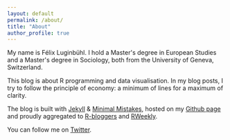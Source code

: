 ```yaml
---
layout: default
permalink: /about/
title: "About"
author_profile: true
---
```


My name is Félix Luginbühl. I hold a Master's degree in European Studies and a Master's degree in Sociology, both from the University of Geneva, Switzerland.

This blog is about R programming and data visualisation. In my blog posts, I try to follow the principle of economy: a minimum of lines for a maximum of clarity. 

The blog is built with [Jekyll](https://jekyllrb.com/) & [Minimal Mistakes](https://mademistakes.com/work/minimal-mistakes-jekyll-theme/), hosted on my [Github page](https://github.com/lgnbhl) and proudly aggregated to [R-bloggers](https://www.r-bloggers.com/) and [RWeekly](https://rweekly.org/).

You can follow me on [Twitter](https://twitter.com/lgnbhl).
